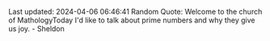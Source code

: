 Last updated: 2024-04-06 06:46:41
Random Quote: Welcome to the church of MathologyToday I'd like to talk about prime numbers and why they give us joy. - Sheldon